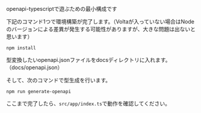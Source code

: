 openapi-typescriptで遊ぶための最小構成です


下記のコマンド1つで環境構築が完了します。（Voltaが入っていない場合はNodeのバージョンによる差異が発生する可能性がありますが、大きな問題は出ないと思います）

```
npm install
```

型変換したいopenapi.jsonファイルをdocsディレクトリに入れます。（docs/openapi.json）

そして、次のコマンドで型生成を行います。

```
npm run generate-openapi
```

ここまで完了したら、`src/app/index.ts`で動作を確認してください。